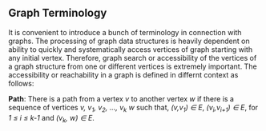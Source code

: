 ## Graph Terminology

It is convenient to introduce a bunch of terminology in connection with graphs. The processing
of graph data structures is heavily dependent on ability to quickly and systematically access vertices
of graph starting with any initial vertex. Therefore, graph search or accessibility of the vertices of
a graph structure from one or different vertices is extremely important. The accessibility or
reachability in a graph is defined in differnt context as follows:

<strong>Path</strong>: There is a path from a vertex <i>v</i> to another vertex <i>w</i> if there is
a sequence of vertices <i>v, v<sub>1</sub>, v<sub>2</sub>, ..., v<sub>k</sub> w</i> such that,
<i>(v,v<sub>1</sub>) &isin; E</i>, <i>(v<sub>i</sub>,v<sub>i+1</sub>) &isin; E</i>, 
for <i>1 &le; i &le; k-1</i> and <i>(v<sub>k</sub>, w) &isin; E</i>.
